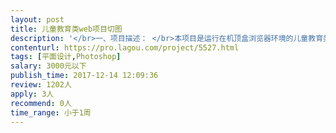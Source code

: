 ```yaml
---                
layout: post       
title: 儿童教育类web项目切图           
description: '</br>一、项目描述： </br>本项目是运行在机顶盒浏览器环境的儿童教育类的web系统，有固定的分辨率显示，大概十多个页面，需要设计统一风格的，活泼的，适合儿童教育主题的切图。具体需求可参考后续的产品文档。</br></br>二、主要功能点： </br>主要的功能是通过机顶盒浏览器播放视频或者音频+图片。 </br></br>三、可参考产品： </br>产品可参考我方提供的需求原型文档或者我司官方网站：http://www.imeihuan.com/index.php/Index/business.html，</br>另外也可参考各ott机顶盒比如小米盒子，荣耀盒子的儿童教育板块 </br></br>四、人员要求：</br> 1、能熟练使用photoshop等专业软件设计web或app项目的切图。</br> 2、有相关的儿童教育类切图设计经验，有收藏相关图片库者尤佳。</br> 3、良好的沟通能力、职业操守和契约精神。有结果导向的意识，善于独立解决问题。</br>'     
contenturl: https://pro.lagou.com/project/5527.html      
tags: [平面设计,Photoshop]            
salary: 3000元以下          
publish_time: 2017-12-14 12:09:36         
review: 1202人                   
apply: 3人                   
recommend: 0人                   
time_range: 小于1周              
---                 
```

